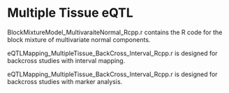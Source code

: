 # Multiple Tissue eQTL

BlockMixtureModel_MultivaraiteNormal_Rcpp.r contains the R code for the block mixture of multivariate normal components.

eQTLMapping_MultipleTissue_BackCross_Interval_Rcpp.r is designed for backcross studies with interval mapping.

eQTLMapping_MultipleTissue_BackCross_Interval_Rcpp.r is designed for backcross studies with marker analysis.
